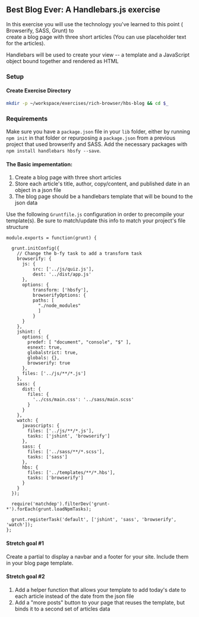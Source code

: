 ## Best Blog Ever: A Handlebars.js exercise 

In this exercise you will use the technology you've learned to this point ( Browserify, SASS, Grunt) to  
create a blog page with three short articles (You can use placeholder text for the articles).  

Handlebars will be used to create your view -- a template and a JavaScript object bound together and rendered as HTML

### Setup

#### Create Exercise Directory

```bash
mkdir -p ~/workspace/exercises/rich-browser/hbs-blog && cd $_
```

### Requirements

Make sure you have a `package.json` file in your `lib` folder, either by running `npm init` in that folder or repurposing a `package.json` from a previous project that used browserify and SASS. Add the necessary packages with  
`npm install handlebars hbsfy --save`.  

#### The Basic impementation:
1. Create a blog page with three short articles
1. Store each article's title, author, copy/content, and published date in an object in a json file
1. The blog page should be a handlebars template that will be bound to the json data

Use the following `Gruntfile.js` configuration in order to precompile your template(s). Be sure to match/update this info to match your project's file structure

```
module.exports = function(grunt) {

  grunt.initConfig({
    // Change the b-fy task to add a transform task
    browserify: {
      js: {
          src: ['../js/quiz.js'],
          dest: '../dist/app.js'
      },
      options: {
          transform: ['hbsfy'],
          browserifyOptions: {
          paths: [
            "./node_modules"
            ]
          }
      }
    },
    jshint: {
      options: {
        predef: [ "document", "console", "$" ],
        esnext: true,
        globalstrict: true,
        globals: {},
        browserify: true
      },
      files: ['../js/**/*.js']
    },
    sass: {
      dist: {
        files: {
          '../css/main.css': '../sass/main.scss'
        }
      }
    },
    watch: {
      javascripts: {
        files: ['../js/**/*.js'],
        tasks: ['jshint', 'browserify']
      },
      sass: {
        files: ['../sass/**/*.scss'],
        tasks: ['sass']
      },
      hbs: {
        files: ['../templates/**/*.hbs'],
        tasks: ['browserify']
      }
    }
  });

  require('matchdep').filterDev('grunt-*').forEach(grunt.loadNpmTasks);

  grunt.registerTask('default', ['jshint', 'sass', 'browserify', 'watch']);
};
```

#### Stretch goal #1  
Create a partial to display a navbar and a footer for your site. Include them in your blog page template.

#### Stretch goal #2
1. Add a helper function that allows your template to add today's date to each article instead of the date from the json file
1. Add a "more posts" button to your page that reuses the template, but binds it to a second set of articles data
